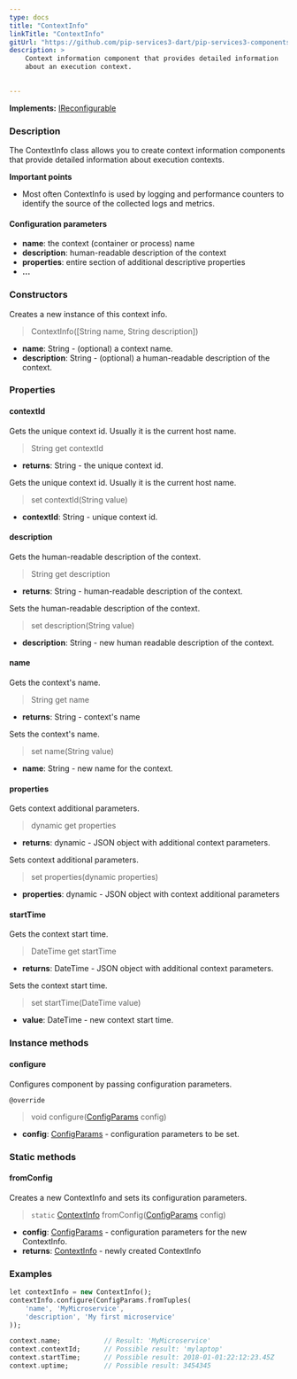 ```yaml
---
type: docs
title: "ContextInfo"
linkTitle: "ContextInfo"
gitUrl: "https://github.com/pip-services3-dart/pip-services3-components-dart"
description: >
    Context information component that provides detailed information
    about an execution context.

   
---
```


**Implements:** [IReconfigurable](../../../commons/config/ireconfigurable)

### Description

The ContextInfo class allows you to create context information components that provide detailed information about execution contexts.

**Important points**

- Most often ContextInfo is used by logging and performance counters to identify the source of the collected logs and metrics.


#### Configuration parameters

- **name**: the context (container or process) name
- **description**: human-readable description of the context
- **properties**: entire section of additional descriptive properties
- **...**

### Constructors
Creates a new instance of this context info.

> ContextInfo([String name, String description]) 

- **name**: String - (optional) a context name.
- **description**: String - (optional) a human-readable description of the context.


### Properties

#### contextId
Gets the unique context id. Usually it is the current host name.

> String get contextId

- **returns**: String - the unique context id.

Gets the unique context id. Usually it is the current host name.

> set contextId(String value)

- **contextId**: String - unique context id.

#### description
Gets the human-readable description of the context.

> String get description

- **returns**: String - human-readable description of the context.

Sets the human-readable description of the context.

> set description(String value)

- **description**: String - new human readable description of the context.

#### name
Gets the context's name.

> String get name

- **returns**: String - context's name

Sets the context's name.

> set name(String value)

- **name**: String - new name for the context.

#### properties
Gets context additional parameters.

> dynamic get properties

- **returns**: dynamic - JSON object with additional context parameters.

Sets context additional parameters.

> set properties(dynamic properties)

- **properties**: dynamic - JSON object with context additional parameters


#### startTime
Gets the context start time.

> DateTime get startTime

- **returns**: DateTime - JSON object with additional context parameters.

Sets the context start time.

> set startTime(DateTime value)

- **value**: DateTime - new context start time.


### Instance methods

#### configure
Configures component by passing configuration parameters.

`@override`
> void configure([ConfigParams](../../../commons/config/config_params) config) 

- **config**: [ConfigParams](../../../commons/config/config_params) - configuration parameters to be set.

### Static methods

#### fromConfig
Creates a new ContextInfo and sets its configuration parameters.

> `static` [ContextInfo]() fromConfig([ConfigParams](../../../commons/config/config_params) config)

- **config**: [ConfigParams](../../../commons/config/config_params) - configuration parameters for the new ContextInfo.
- **returns**: [ContextInfo]() - newly created ContextInfo

### Examples

```dart
let contextInfo = new ContextInfo();
contextInfo.configure(ConfigParams.fromTuples(
    'name', 'MyMicroservice',
    'description', 'My first microservice'
));

context.name;			// Result: 'MyMicroservice'
context.contextId;		// Possible result: 'mylaptop'
context.startTime;		// Possible result: 2018-01-01:22:12:23.45Z
context.uptime;			// Possible result: 3454345
```
